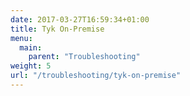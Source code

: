 ```yaml
---
date: 2017-03-27T16:59:34+01:00
title: Tyk On-Premise
menu:
  main:
    parent: "Troubleshooting"
weight: 5
url: "/troubleshooting/tyk-on-premise"
---
```



